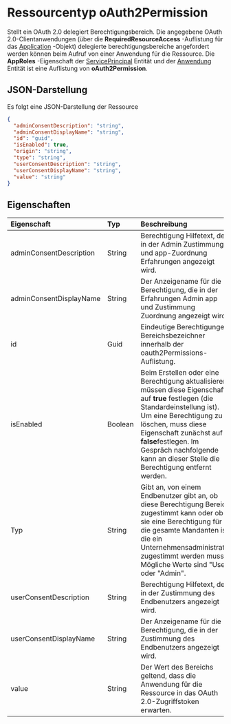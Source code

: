 # <a name="oauth2permission-resource-type"></a>Ressourcentyp oAuth2Permission

Stellt ein OAuth 2.0 delegiert Berechtigungsbereich. Die angegebene OAuth 2.0-Clientanwendungen (über die **RequiredResourceAccess** -Auflistung für das [Application](application.md) -Objekt) delegierte berechtigungsbereiche angefordert werden können beim Aufruf von einer Anwendung für die Ressource. Die **AppRoles** -Eigenschaft der [ServicePrincipal](serviceprincipal.md) Entität und der [Anwendung](application.md) Entität ist eine Auflistung von **oAuth2Permission**.


## <a name="json-representation"></a>JSON-Darstellung

Es folgt eine JSON-Darstellung der Ressource

<!-- {
  "blockType": "resource",
  "optionalProperties": [

  ],
  "@odata.type": "microsoft.graph.oAuth2Permission"
}-->

```json
{
  "adminConsentDescription": "string",
  "adminConsentDisplayName": "string",
  "id": "guid",
  "isEnabled": true,
  "origin": "string",
  "type": "string",
  "userConsentDescription": "string",
  "userConsentDisplayName": "string",
  "value": "string"
}

```
## <a name="properties"></a>Eigenschaften
| Eigenschaft     | Typ   |Beschreibung|
|:---------------|:--------|:----------|
|adminConsentDescription|String|Berechtigung Hilfetext, der in der Admin Zustimmung und app-Zuordnung Erfahrungen angezeigt wird.|
|adminConsentDisplayName|String|Der Anzeigename für die Berechtigung, die in der Erfahrungen Admin app und Zustimmung Zuordnung angezeigt wird.|
|id|Guid|Eindeutige Berechtigungen Bereichsbezeichner innerhalb der oauth2Permissions-Auflistung.|
|isEnabled|Boolean|Beim Erstellen oder eine Berechtigung aktualisieren, müssen diese Eigenschaft auf **true** festlegen (die Standardeinstellung ist). Um eine Berechtigung zu löschen, muss diese Eigenschaft zunächst auf **false**festlegen.  Im Gespräch nachfolgende kann an dieser Stelle die Berechtigung entfernt werden.|
|Typ|String|Gibt an, von einem Endbenutzer gibt an, ob diese Berechtigung Bereich zugestimmt kann oder ob sie eine Berechtigung für die gesamte Mandanten ist, die ein Unternehmensadministrator zugestimmt werden muss.  Mögliche Werte sind "User" oder "Admin".|
|userConsentDescription|String|Berechtigung Hilfetext, der in der Zustimmung des Endbenutzers angezeigt wird.|
|userConsentDisplayName|String|Der Anzeigename für die Berechtigung, die in der Zustimmung des Endbenutzers angezeigt wird.|
|value|String|Der Wert des Bereichs geltend, dass die Anwendung für die Ressource in das OAuth 2.0-Zugriffstoken erwarten.|

<!-- uuid: 8fcb5dbc-d5aa-4681-8e31-b001d5168d79
2015-10-25 14:57:30 UTC -->
<!-- {
  "type": "#page.annotation",
  "description": "oAuth2Permission resource",
  "keywords": "",
  "section": "documentation",
  "tocPath": ""
}-->

